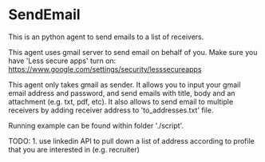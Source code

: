 # SendEmail

This is an python agent to send emails to a list of receivers. 

This agent uses gmail server to send email on behalf of you. Make sure you have 'Less secure apps' turn on: https://www.google.com/settings/security/lesssecureapps

This agent only takes gmail as sender. It allows you to input your gmail email address and password, and send emails with title, body and an attachment (e.g. txt, pdf, etc). It also allows to send email to multiple receivers by adding receiver address to 'to_addresses.txt' file.

Running example can be found within folder './script'.

TODO:
	1. use linkedin API to pull down a list of address according to profile that you are interested in (e.g. recruiter)
	
